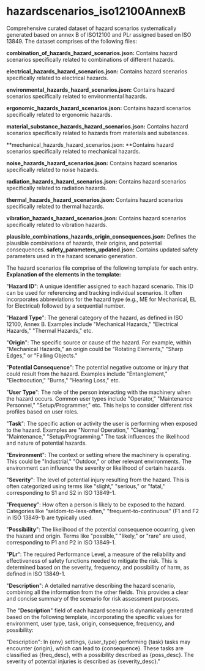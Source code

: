 # hazardscenarios_iso12100AnnexB
Comprehensive curated dataset of hazard scenarios systematically generated based on annex B of ISO12100 and PLr assigned based on ISO 13849. The dataset comprises of the following files: 

**combination_of_hazards_hazard_scenarios.json:** Contains hazard scenarios specifically related to combinations of different hazards.

**electrical_hazards_hazard_scenarios.json:** Contains hazard scenarios specifically related to electrical hazards.

**environmental_hazards_hazard_scenarios.json:** Contains hazard scenarios specifically related to environmental hazards.

**ergonomic_hazards_hazard_scenarios.json:** Contains hazard scenarios specifically related to ergonomic hazards.

**material_substance_hazards_hazard_scenarios.json:** Contains hazard scenarios specifically related to hazards from materials and substances.

**mechanical_hazards_hazard_scenarios.json: **Contains hazard scenarios specifically related to mechanical hazards.

**noise_hazards_hazard_scenarios.json:** Contains hazard scenarios specifically related to noise hazards.

**radiation_hazards_hazard_scenarios.json:** Contains hazard scenarios specifically related to radiation hazards.

**thermal_hazards_hazard_scenarios.json:** Contains hazard scenarios specifically related to thermal hazards.

**vibration_hazards_hazard_scenarios.json:** Contains hazard scenarios specifically related to vibration hazards.

**plausible_combinations_hazards_origin_consequences.json:** Defines the plausible combinations of hazards, their origins, and potential consequences.
**safety_parameters_updated.json:** Contains updated safety parameters used in the hazard scenario generation.



The hazard scenarios file comprise of the following template for each entry. **Explanation of the elements in the template:**

"**Hazard ID**": A unique identifier assigned to each hazard scenario. This ID can be used for referencing and tracking individual scenarios.  It often incorporates abbreviations for the hazard type (e.g., ME for Mechanical, EL for Electrical) followed by a sequential number.

"**Hazard Type**": The general category of the hazard, as defined in ISO 12100, Annex B.  Examples include "Mechanical Hazards," "Electrical Hazards," "Thermal Hazards," etc.

"**Origin**": The specific source or cause of the hazard. For example, within "Mechanical Hazards," an origin could be "Rotating Elements," "Sharp Edges," or "Falling Objects."

"**Potential Consequence**": The potential negative outcome or injury that could result from the hazard. Examples include "Entanglement," "Electrocution," "Burns," "Hearing Loss," etc.

"**User Type**": The role of the person interacting with the machinery when the hazard occurs.  Common user types include "Operator," "Maintenance Personnel," "Setup/Programmer," etc.  This helps to consider different risk profiles based on user roles.

"**Task**": The specific action or activity the user is performing when exposed to the hazard.  Examples are "Normal Operation," "Cleaning," "Maintenance," "Setup/Programming."  The task influences the likelihood and nature of potential hazards.

"**Environment**": The context or setting where the machinery is operating.  This could be "Industrial," "Outdoor," or other relevant environments.  The environment can influence the severity or likelihood of certain hazards.

"**Severity**": The level of potential injury resulting from the hazard.  This is often categorized using terms like "slight," "serious," or "fatal," corresponding to S1 and S2 in ISO 13849-1.

"**Frequency**": How often a person is likely to be exposed to the hazard.  Categories like "seldom-to-less-often," "frequent-to-continuous" (F1 and F2 in ISO 13849-1) are typically used.

"**Possibility**": The likelihood of the potential consequence occurring, given the hazard and origin.  Terms like "possible," "likely," or "rare" are used, corresponding to P1 and P2 in ISO 13849-1.

"**PLr**": The required Performance Level, a measure of the reliability and effectiveness of safety functions needed to mitigate the risk.  This is determined based on the severity, frequency, and possibility of harm, as defined in ISO 13849-1.

"**Description**": A detailed narrative describing the hazard scenario, combining all the information from the other fields. This provides a clear and concise summary of the scenario for risk assessment purposes.


The "**Description**" field of each hazard scenario is dynamically generated based on the following template, incorporating the specific values for environment, user type, task, origin, consequence, frequency, and possibility:

"Description": In {env} settings, {user_type} performing {task} tasks may encounter {origin}, which can lead to {consequence}. These tasks are classified as {freq_desc}, with a possibility described as {poss_desc}. The severity of potential injuries is described as {severity_desc}."

